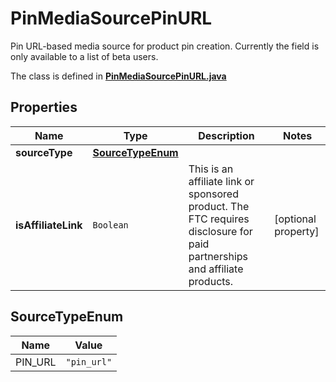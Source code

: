 

# PinMediaSourcePinURL

Pin URL-based media source for product pin creation. Currently the field is only available to a list of beta users.

The class is defined in **[PinMediaSourcePinURL.java](../../src/main/java/org/openapitools/model/PinMediaSourcePinURL.java)**

## Properties

Name | Type | Description | Notes
------------ | ------------- | ------------- | -------------
**sourceType** | [**SourceTypeEnum**](#SourceTypeEnum) |  | 
**isAffiliateLink** | `Boolean` | This is an affiliate link or sponsored product. The FTC requires disclosure for paid partnerships and affiliate products. |  [optional property]

## SourceTypeEnum

Name | Value
---- | -----
PIN_URL | `"pin_url"`



